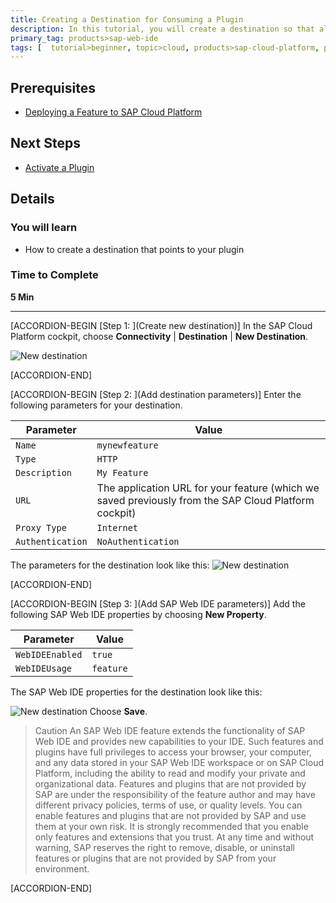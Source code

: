 ```yaml
---
title: Creating a Destination for Consuming a Plugin
description: In this tutorial, you will create a destination so that all SAP Web IDE developers using your account can activate and use the plugin. In order for SAP Web IDE to recognize and consume the new feature, you need to create a destination with the application URL of your feature application.
primary_tag: products>sap-web-ide
tags: [  tutorial>beginner, topic>cloud, products>sap-cloud-platform, products>sap-web-ide, products>sap-web-ide-plug-ins ]
---
```


## Prerequisites  
 - [Deploying a Feature to SAP Cloud Platform](https://developers.sap.com/tutorials/webide-sdk-helloworld3.html)


## Next Steps
 - [Activate a Plugin](https://developers.sap.com/tutorials/webide-sdk-helloworld5.html)

## Details
### You will learn  
  - How to create a destination that points to your plugin

### Time to Complete
**5 Min**

---

[ACCORDION-BEGIN [Step 1: ](Create new destination)]
In the SAP Cloud Platform cockpit, choose **Connectivity** | **Destination** | **New Destination**.

![New destination](Step1-NewDestination.png)




[ACCORDION-END]

[ACCORDION-BEGIN [Step 2: ](Add destination parameters)]
Enter the following parameters for your destination.

|Parameter          | Value                                     |
|--------------------|----------------------------------------|
|`Name`  | `mynewfeature`                              |
|`Type` | `HTTP`                           |
|`Description`  | `My Feature`                              |
|`URL` | The application URL for your feature (which we saved previously from the SAP Cloud Platform cockpit)                            |
|`Proxy Type`  | `Internet`                              |
|`Authentication` | `NoAuthentication`                           |
The parameters for the destination look like this:
![New destination](Step2-DestinationParameters.png)



[ACCORDION-END]


[ACCORDION-BEGIN [Step 3: ](Add SAP Web IDE parameters)]
Add the following SAP Web IDE properties by choosing **New Property**.

|Parameter         | Value                               |
|------------------|-------------------------------------|
|`WebIDEEnabled`   | `true`                              |
|`WebIDEUsage`     | `feature`                           |

The SAP Web IDE properties for the destination look like this:

![New destination](Step3-SAPWebIDEProperties.png)
Choose **Save**.

> Caution
An SAP Web IDE feature extends the functionality of SAP Web IDE and provides new capabilities to your IDE. Such features and plugins have full privileges to access your browser, your computer, and any data stored in your SAP Web IDE workspace or on SAP Cloud Platform, including the ability to read and modify your private and organizational data.
Features and plugins that are not provided by SAP are under the responsibility of the feature author and may have different privacy policies, terms of use, or quality levels. You can enable features and plugins that are not provided by SAP and use them at your own risk. It is strongly recommended that you enable only features and extensions that you trust. At any time and without warning, SAP reserves the right to remove, disable, or uninstall features or plugins that are not provided by SAP from your environment.

[ACCORDION-END]


